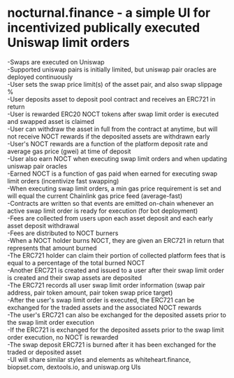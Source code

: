# nocturnal.finance - a simple UI for incentivized publically executed Uniswap limit orders

-Swaps are executed on Uniswap  
-Supported uniswap pairs is initially limited, but uniswap pair oracles are deployed continuously  
-User sets the swap price limit(s) of the asset pair, and also swap slippage %  
-User deposits asset to deposit pool contract and receives an ERC721 in return  
-User is rewarded ERC20 NOCT tokens after swap limit order is executed and swapped asset is claimed   
-User can withdraw the asset in full from the contract at anytime, but will not receive NOCT rewards if the deposited assets are withdrawn early   
-User's NOCT rewards are a function of the platform deposit rate and average gas price (gwei) at time of deposit  
-User also earn NOCT when executing swap limit orders and when updating uniswap pair oracles  
-Earned NOCT is a function of gas paid when earned for executing swap limit orders (incentivize fast swapping)  
-When executing swap limit orders, a min gas price requirement is set and will equal the current Chainlink gas price feed (average-fast)  
-Contracts are written so that events are emitted on-chain whenever an active swap limit order is ready for execution (for bot deployment)  
-Fees are collected from users upon each asset deposit and each early asset deposit withdrawal  
-Fees are distributed to NOCT burners  
-When a NOCT holder burns NOCT, they are given an ERC721 in return that represents that amount burned  
-The ERC721 holder can claim their portion of collected platform fees that is equal to a percentage of the total burned NOCT  
-Another ERC721 is created and issued to a user after their swap limit order is created and their swap assets are deposited  
-The ERC721 records all user swap limit order information (swap pair address, pair token amount, pair token swap price target)  
-After the user's swap limit order is executed, the ERC721 can be exchanged for the traded assets and the associated NOCT rewards  
-The user's ERC721 can also be exchanged for the deposited assets prior to the swap limit order execution  
-If the ERC721 is exchanged for the deposited assets prior to the swap limit order execution, no NOCT is rewarded     
-The swap deposit ERC721 is burned after it has been exchanged for the traded or deposited asset  
-UI will share similar styles and elements as whiteheart.finance, biopset.com, dextools.io, and uniswap.org UIs  
